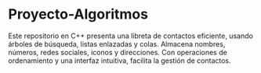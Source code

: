 # Proyecto-Algoritmos
Este repositorio en C++ presenta una libreta de contactos eficiente, usando árboles de búsqueda, listas enlazadas y colas. Almacena nombres, números, redes sociales, iconos y direcciones. Con operaciones de ordenamiento y una interfaz intuitiva, facilita la gestión de contactos. 
